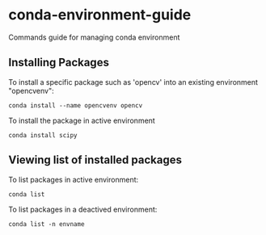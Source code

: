 # conda-environment-guide
Commands guide for managing conda environment

## Installing Packages

To install a specific package such as 'opencv' into an existing environment "opencvenv":

`conda install --name opencvenv opencv`

To install the package in active environment

`conda install scipy`

## Viewing list of installed packages

To list packages in active environment:

`conda list`

To list packages in a deactived environment:

`conda list -n envname`
